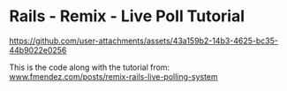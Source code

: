 # Rails - Remix - Live Poll Tutorial


https://github.com/user-attachments/assets/43a159b2-14b3-4625-bc35-44b9022e0256


This is the code along with the tutorial from: www.fmendez.com/posts/remix-rails-live-polling-system 
